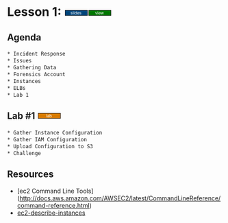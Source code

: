 # Lesson 1:  [![slides](../_images/slides-clean.png)](slides/june-DSO-bootcamp-week-seven-lesson-one.pdf)[![view](../_images/view-clean.png)](https://speakerdeck.com/devsecops/devsecops-bootcamp-week-7-lesson-1)

## Agenda

```
* Incident Response
* Issues
* Gathering Data
* Forensics Account
* Instances
* ELBs
* Lab 1
```

## Lab #1 [![slides](../_images/lab-clean.png)](labs/LAB-1.md)

```
* Gather Instance Configuration
* Gather IAM Configuration
* Upload Configuration to S3
* Challenge
```

## Resources

* [ec2 Command Line Tools] (http://docs.aws.amazon.com/AWSEC2/latest/CommandLineReference/command-reference.html)
* [ec2-describe-instances](http://docs.aws.amazon.com/AWSEC2/latest/CommandLineReference/ApiReference-cmd-DescribeInstances.html)

